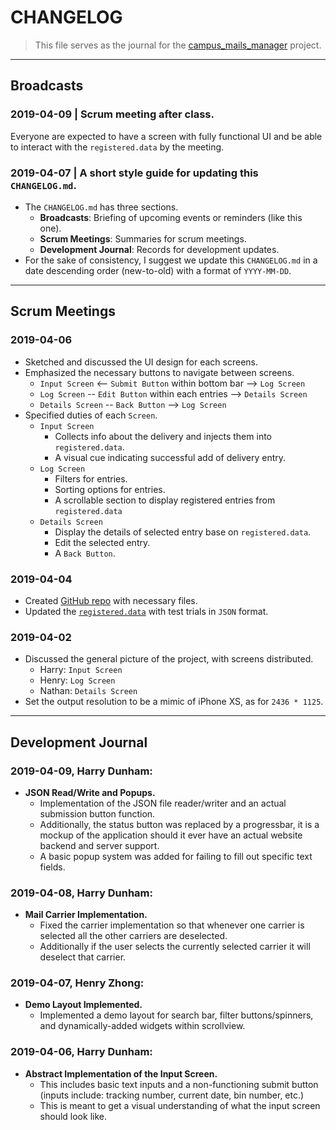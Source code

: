 # CHANGELOG

> This file serves as the journal for the [campus_mails_manager](https://github.com/cs230s19/campus_mails_manager) project.

---

## Broadcasts

### 2019-04-09 | Scrum meeting after class.
Everyone are expected to have a screen with fully functional UI and be able to interact with the `registered.data` by the meeting.

### 2019-04-07 | A short style guide for updating this `CHANGELOG.md`.
* The `CHANGELOG.md` has three sections.
    * **Broadcasts**: Briefing of upcoming events or reminders (like this one).
    * **Scrum Meetings**: Summaries for scrum meetings.
    * **Development Journal**: Records for development updates.
* For the sake of consistency, I suggest we update this `CHANGELOG.md` in a date descending order (new-to-old) with a format of `YYYY-MM-DD`.



---
## Scrum Meetings

### 2019-04-06
* Sketched and discussed the UI design for each screens.
* Emphasized the necessary buttons to navigate between screens.
    * `Input Screen` <-- `Submit Button` within bottom bar --> `Log Screen`
    * `Log Screen` -- `Edit Button` within each entries --> `Details Screen`
    * `Details Screen` -- `Back Button` --> `Log Screen`
* Specified duties of each `Screen`.
    * `Input Screen`
        * Collects info about the delivery and injects them into `registered.data`.
        * A visual cue indicating successful add of delivery entry.
    * `Log Screen`
        * Filters for entries.
        * Sorting options for entries.
        * A scrollable section to display registered entries from `registered.data`
    * `Details Screen`
        * Display the details of selected entry base on `registered.data`.
        * Edit the selected entry.
        * A `Back Button`.
        
### 2019-04-04
* Created [GitHub repo](https://github.com/cs230s19/campus_mails_manager) with necessary files.
* Updated the [`registered.data`](https://github.com/cs230s19/campus_mails_manager/blob/master/registered.data) with test trials in `JSON` format.

### 2019-04-02
* Discussed the general picture of the project, with screens distributed.
    * Harry: `Input Screen`
    * Henry: `Log Screen`
    * Nathan: `Details Screen`
* Set the output resolution to be a mimic of iPhone XS, as for `2436 * 1125`.

 
 
---
## Development Journal

### 2019-04-09, Harry Dunham:
* **JSON Read/Write and Popups.**
    * Implementation of the JSON file reader/writer and an actual submission button function.
    * Additionally, the status button was replaced by a progressbar, it is a mockup of the application should it ever have an actual website backend and server support.
    * A basic popup system was added for failing to fill out specific text fields.

### 2019-04-08, Harry Dunham:
* **Mail Carrier Implementation.**
    * Fixed the carrier implementation so that whenever one carrier is selected all the other carriers are deselected. 
    * Additionally if the user selects the currently selected carrier it will deselect that carrier.

### 2019-04-07, Henry Zhong:

* **Demo Layout Implemented.**
    * Implemented a demo layout for search bar, filter buttons/spinners, and dynamically-added widgets within scrollview.

### 2019-04-06, Harry Dunham:

* **Abstract Implementation of the Input Screen.** 
    * This includes basic text inputs and a non-functioning submit button (inputs include: tracking number, current date, bin number, etc.) 
    * This is meant to get a visual understanding of what the input screen should look like.

